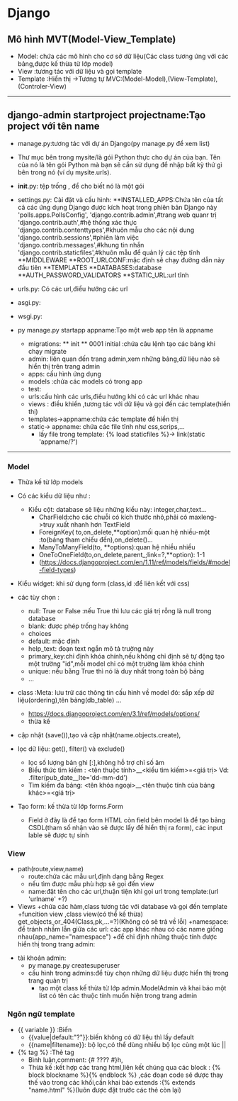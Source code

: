 
# Django
## Mô hình MVT(Model-View_Template)
  * Model: chứa các mô hình cho cơ sở dữ liệu(Các class tương ứng với các bảng,được kế thừa từ lớp model)
  * View :tương tác với dữ liệu và gọi template
  * Template :Hiển thị
->Tương tự MVC:(Model-Model),(View-Template),(Controler-View)
***
## django-admin startproject projectname:Tạo project với tên name
 * manage.py:tương tác với dự án Django(py manage.py để xem list)
 * Thư mục bên trong mysite/là gói Python thực cho dự án của bạn. Tên của nó là tên gói Python mà bạn sẽ cần sử dụng để nhập bất kỳ thứ gì bên trong nó (ví dụ mysite.urls).
 * __init__.py: tệp trống , để cho biết nó là một gói
 * settings.py: Cài đặt và cấu hình:
   **INSTALLED_APPS:Chứa tên của tất cả các ứng dụng Django được kích hoạt trong phiên bản Django này
    'polls.apps.PollsConfig',
    'django.contrib.admin',#trang web quanr trị
    'django.contrib.auth',#hệ thống xác thực
    'django.contrib.contenttypes',#khuôn mẫu cho các nội dung
    'django.contrib.sessions',#phiên làm việc
    'django.contrib.messages',#khung tin nhắn
    'django.contrib.staticfiles',#khuôn mẫu để quản lý các tệp tĩnh
   **MIDDLEWARE
   **ROOT_URLCONF:mặc định sẽ chạy đường dẫn này đầu tiên
   **TEMPLATES
   **DATABASES:database 
   **AUTH_PASSWORD_VALIDATORS
   **STATIC_URL:url tĩnh
 * urls.py: Có các url,điều hướng các url
 * asgi.py: 
 * wsgi.py: 

* py manage.py startapp appname:Tạo một web app tên là appname
  * migrations: 
    ** init
    ** 0001 initial :chứa câu lệnh tạo các bảng khi chạy migrate
  * admin: liên quan đến trang admin,xem những bảng,dữ liệu nào sẽ hiển thị trên trang admin
  * apps: cấu hình ứng dụng
  * models :chứa các models có trong app
  * test:
  * urls:cấu hình các urls,điều hướng khi có các url khác nhau
  * views : điều khiển ,tương tác với dữ liệu và gọi đến các template(hiển thị)
  * templates->appname:chứa các template để hiển thị
  * static-> appname: chứa các file tĩnh như css,scrips,...
    + lấy file trong template: {% load staticfiles %}-> link(static 'appname/?')
***
### Model 
  * Thừa kế từ lớp models
  * Có các kiểu dữ liệu như :
    * Kiểu cột: database sẽ liệu những kiểu này: integer,char,text...
         * CharField:cho các chuỗi có kích thước nhỏ,phải có maxleng->truy xuất nhanh hơn TextField
         * ForeignKey( to,on_delete,**option):mối quan hệ nhiều-một :to(bảng tham chiếu đến),on_delete()...
        *  ManyToManyField(to, **options):quan hệ nhiều nhiều
        *  OneToOneField(to,on_delete,parent_;link=?,**option): 1-1
        * (https://docs.djangoproject.com/en/1.11/ref/models/fields/#model-field-types)
  * Kiểu widget: khi sử dụng form (class,id :để liên kết với css)
  *  các tùy chọn :
     *  null: True or False :nếu True thì lưu các giá trị rỗng là null trong database
     * blank: được phép trống hay không
     * choices
     * default: mặc định
     * help_text: đoạn text ngắn mô tả trường này
     * primary_key:chỉ định khóa chính,nếu không chỉ định sẽ tự động tạo một trường "id",mỗi model chỉ có một trường làm khóa chính
     * unique: nếu bằng True thì nó là duy nhất trong toàn bộ bảng
     * ...
* class :Meta: lưu trữ các thông tin cấu hình về model đó: sắp xếp dữ liệu(ordering),tên bảng(db_table) ...
  *  https://docs.djangoproject.com/en/3.1/ref/models/options/
  *  thừa kế

* cập nhật (save()),tạo và cập nhật(name.objects.create),
* lọc dữ liệu: get(), filter() và exclude()
  * lọc số lượng bản ghi [:],không hỗ trợ chỉ số âm
  * Biểu thức tìm kiếm : <tên thuộc tính>__<kiểu tìm kiếm>=<giá trị> Vd: .filter(pub_date__lte='dd-mm-dd')
  *  Tìm kiếm đa bảng: <tên khóa ngoại>__<tên thuộc tính của bảng khác>=<giá trị>
* Tạo form: kế thừa từ lớp forms.Form
  *  Field ở đây là để tạo form HTML còn field bên model là để tạo bảng CSDL(tham số nhận vào sẽ được lấy để hiển thị ra form),
các input lable sẽ được tự sinh
 ###  View
 * path(route,view,name)
   * route:chứa các mẫu url,định dạng bằng Regex
   * nếu tìm được mẫu phù hợp sẽ gọi đến view
   * name:đặt tên cho các url,thuận tiện khi gọi url trong template:(url 'urlname' +?)
 * Views
 +chứa các hàm,class tương tác với database và gọi đến template
 +funcition view ,class view(có thể kế thừa)
 get_objects_or_404(Class,pk,...=?)(Không có sẽ trả về lỗi)
+namespace: để tránh nhầm lẫn giữa các url: các app khác nhau có các name giống nhau(app_name="namespace")
+để chỉ định những thuộc tính được hiển thị trong trang admin:
+ tài khoản admin:
  + py manage.py createsuperuser
  +  cấu hình trong admins:để tùy chọn những dữ liệu được hiển thị trong trang quản trị
     + tạo một class kế thừa từ lớp admin.ModelAdmin và khai báo một list có tên các thuộc tính muốn hiện trong trang admin  


### Ngôn ngữ template
   *  {{ variable }} :Biến
      * {{value|default:"?"}}:biến không có dữ liệu thì lấy default
      *  {{name|filtename}}: bộ lọc,có thể dùng nhiều bộ lọc cùng một lúc ||
  * {% tag %} :Thẻ tag
    * Bình luận,comment: {# ???? #}h, 
    * Thừa kế :kết hợp các trang html,liên kết chúng qua các block : {% block blockname %}{% endblock %}
,các đoạn code sẽ được thay thế vào trong các khối,cần khai báo extends :{% extends "name.html" %}(luôn được đặt trước các thẻ còn lại)
